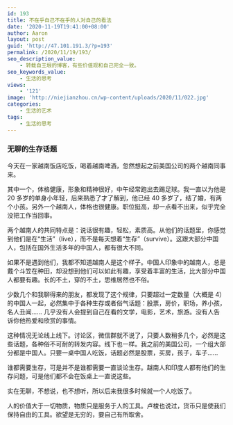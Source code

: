 ```yaml
---
id: 193
title: 不在乎自己不在乎的人对自己的看法
date: '2020-11-19T19:41:00+08:00'
author: Aaron
layout: post
guid: 'http://47.101.191.3/?p=193'
permalink: /2020/11/19/193/
seo_description_value:
    - 转载自王垠的博客，有些价值观和自己完全一致。
seo_keywords_value:
    - 生活的思考
views:
    - '121'
image: 'http://niejianzhou.cn/wp-content/uploads/2020/11/022.jpg'
categories:
    - 生活的艺术
tags:
    - 生活的思考
---
```


### 无聊的生存话题

今天在一家越南饭店吃饭，喝着越南啤酒，忽然想起之前美国公司的两个越南同事来。

其中一个，体格健康，形象和精神很好，中午经常跑出去踢足球。我一直以为他是 20 多岁的单身小年轻，后来熟悉了才了解到，他已经 40 多岁了，结了婚，有两个小孩。另外一个越南人，体格也很健康。职位挺高，却一点看不出来，似乎完全没把工作当回事。

两个越南人的共同特点是：说话很有趣，轻松，素质高。从他们的话题里，你感觉到他们是在“生活”（live），而不是每天想着“生存”（survive）。这跟大部分中国人，包括在国外生活多年的中国人，都有很大不同。

如果不是遇到他们，我都不知道越南人是这个样子。中国人印象中的越南人，总是戴个斗笠在种田，却没想到他们可以如此有趣，享受着丰富的生活，比大部分中国人都要有趣。长的不土，穿的不土，思维居然也不俗。

少数几个和我聊得来的朋友，都发现了这个规律，只要超过一定数量（大概是 4）的中国人一起，必然集中于各种生存或者俗气话题：股票，房价，职场，养小孩，名人丑闻…… 几乎没有人会提到自己在看的文学，电影，艺术，旅游。没有人告诉你他热爱和欣赏的事情。

这种情况无论线上线下。讨论区，微信群就不说了，只要人数稍多几个，必然是这些话题，各种俗不可耐的转发内容。线下也一样。我之前的美国公司，一个组大部分都是中国人。只要一桌中国人吃饭，话题必然是股票，买房，孩子，车子……

谁都需要生存，可是并不是谁都需要一直谈论生存。越南人和印度人都有他们的生存问题，可是他们都不会在饭桌上一直说这些。

实在无聊，不想说，也不想听，所以后来我很多时候就一个人吃饭了。

人的价值大于一切物质，物质只是服务于人的工具。卢梭也说过，货币只是使我们保持自由的工具。欲望是无穷的，要自己有所取舍。